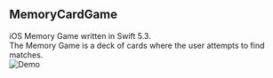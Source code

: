 ## MemoryCardGame
iOS Memory Game written in Swift 5.3. <br>
The Memory Game is a deck of cards where the user attempts to find matches. <br>
![Demo](MemoryCardGameDemo.gif)

